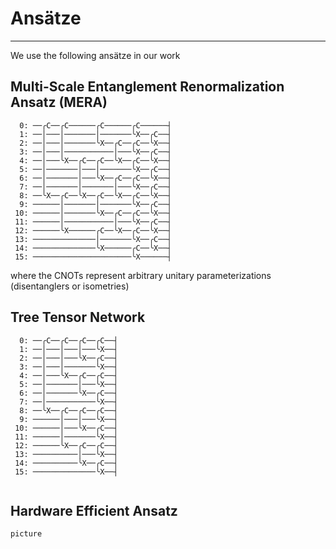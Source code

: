 # Ansätze
---
We use the following ansätze in our work

## Multi-Scale Entanglement Renormalization Ansatz (MERA)
```
  0: ──╭C──╭C──────╭C──────╭C──────┤
  1: ──│───│───────│───────╰X──╭C──┤
  2: ──│───│───────╰X──╭C──╭C──╰X──┤
  3: ──│───│───────────│───╰X──╭C──┤
  4: ──│───╰X──╭C──╭C──╰X──╭C──╰X──┤
  5: ──│───────│───│───────╰X──╭C──┤
  6: ──│───────│───╰X──╭C──╭C──╰X──┤
  7: ──│───────│───────│───╰X──╭C──┤
  8: ──╰X──╭C──╰X──╭C──╰X──╭C──╰X──┤
  9: ──────│───────│───────╰X──╭C──┤
 10: ──────│───────╰X──╭C──╭C──╰X──┤
 11: ──────│───────────│───╰X──╭C──┤
 12: ──────╰X──────╭C──╰X──╭C──╰X──┤
 13: ──────────────│───────╰X──╭C──┤
 14: ──────────────╰X──────╭C──╰X──┤
 15: ──────────────────────╰X──────┤
```
where the CNOTs represent arbitrary unitary parameterizations (disentanglers or isometries)

## Tree Tensor Network
```
  0: ──╭C──╭C──╭C──╭C──┤ 
  1: ──│───│───│───╰X──┤     
  2: ──│───│───╰X──╭C──┤     
  3: ──│───│───────╰X──┤     
  4: ──│───╰X──╭C──╭C──┤     
  5: ──│───────│───╰X──┤     
  6: ──│───────╰X──╭C──┤     
  7: ──│───────────╰X──┤     
  8: ──╰X──╭C──╭C──╭C──┤     
  9: ──────│───│───╰X──┤     
 10: ──────│───╰X──╭C──┤     
 11: ──────│───────╰X──┤     
 12: ──────╰X──╭C──╭C──┤     
 13: ──────────│───╰X──┤     
 14: ──────────╰X──╭C──┤     
 15: ──────────────╰X──┤     


```

## Hardware Efficient Ansatz
```
picture
```
